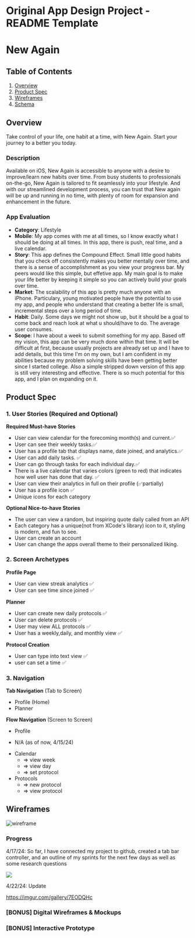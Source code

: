 Original App Design Project - README Template
===

# New Again

## Table of Contents

1. [Overview](#Overview)
2. [Product Spec](#Product-Spec)
3. [Wireframes](#Wireframes)
4. [Schema](#Schema)

## Overview
Take control of your life, one habit at a time, with New Again. Start your journey to a better you today.

### Description

Available on iOS, New Again is accessible to anyone with a desire to improve/learn new habits over time. From busy students to professionals on-the-go, New Again is tailored to fit seamlessly into your lifestyle. And with our streamlined development process, you can trust that New again will be up and running in no time, with plenty of room for expansion and enhancement in the future.

### App Evaluation

- **Category**: Lifestyle
- **Mobile**: My app comes with me at all times, so I know exactly what I should be doing at all times. In this app, there is push, real time, and a live calendar. 
- **Story**: This app defines the Compound Effect. Small little good habits that you check off consistently makes you better mentally over time, and there is a sense of accomplishment as you view your progress bar. My peers would like this simple, but effetive app. My main goal is to make your life better by keeping it simple so you can actively build your goals over time.
- **Market**: The scalability of this app is pretty much anyone with an iPhone. Particulary, young motivated people have the potential to use my app, and people who understand that creating a better life is small, incremental steps over a long period of time.
- **Habit**: Daily. Some days we might not show up, but it should be a goal to come back and reach look at what u should/have to do. The average user consumes.
- **Scope**: I have about a week to submit something for my app. Based off my vision, this app can be very much done within that time. It will be difficult at first, because usually projects are already set up and I have to add details, but this time I'm on my own, but I am confident in my abilities because my problem solving skills have been getting better since I started college. Also a simple stripped down version of this app is still very interesting and effective. There is so much potential for this app, and I plan on expanding on it.

## Product Spec

### 1. User Stories (Required and Optional)

**Required Must-have Stories**

* User can view calendar for the forecoming month(s) and current.✅
* User can see their weekly tasks.✅
* User has a profile tab that displays name, date joined, and analytics.✅
* User can add daily tasks. ✅
* User can go through tasks for each individual day.✅
* There is a live calendar that varies colors (green to red) that indicates how well user has done that day. ✅
* User can view their analytics in full on their profile (✅partially)
* User has a profile icon ✅
* Unique icons for each category 

**Optional Nice-to-have Stories**

* The user can view a random, but inspiring quote daily called from an API 
* Each category has a unique(not from XCode's library) icon to it, styling is modern, and fun to see. 
* User can create an account
* User can change the apps overall theme to their personalized liking. 

### 2. Screen Archetypes

 **Profile Page**
* User can view streak analytics ✅
* User can see time since joined ✅

**Planner**
* User can create new daily protocols ✅
* User can delete protocols ✅
* User may view ALL protocols ✅
* User has a weekly,daily, and monthly view ✅



**Protocol Creation**
* User can type into text view ✅
* user can set a time ✅

### 3. Navigation

**Tab Navigation** (Tab to Screen)

* Profile (Home)
* Planner

**Flow Navigation** (Screen to Screen)

- Profile
* N/A (as of now, 4/15/24)
 - Calendar
    - => view week
    - => view day
    - => set protocol
- Protocols
    - => new protocol
    - => view protocol

## Wireframes


![wireframe](https://i.imgur.com/UhAFLzJ.png)



### Progress
4/17/24: So far, I have connected my project to github, created a tab bar controller, and an outline of my sprints for the next few days as well as some research questions

<div>
    </a>
    <a href="https://www.loom.com/share/c669be0f2c3c4094ae870300a3cd5e67">
      <img style="max-width:300px;" src="https://cdn.loom.com/sessions/thumbnails/c669be0f2c3c4094ae870300a3cd5e67-with-play.gif">
    </a>
  </div>



  4/22/24: Update

  https://imgur.com/gallery/7EODQHc

  
### [BONUS] Digital Wireframes & Mockups

### [BONUS] Interactive Prototype


